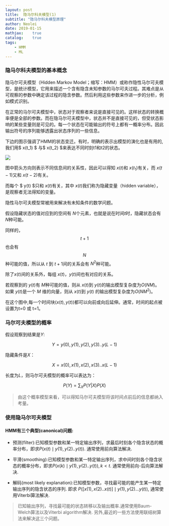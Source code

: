 ```yaml
---
layout: post
title:  隐马尔科夫模型(1)
subtitle: "隐马尔科夫模型原理"
author: Neolei
date: 2019-01-15
mathjax:    true
catalog:    true
tags:
    - HMM
    - ML
---
```

### 隐马尔科夫模型的基本概念

隐马尔可夫模型（Hidden Markov Model；缩写：HMM）或称作隐性马尔可夫模型，是统计模型，它用来描述一个含有隐含未知参数的马尔可夫过程。其难点是从可观察的参数中确定该过程的隐含参数。然后利用这些参数来作进一步的分析，例如模式识别。

在正常的马尔可夫模型中，状态对于观察者来说是直接可见的。这样状态的转换概率便是全部的参数。而在隐马尔可夫模型中，状态并不是直接可见的，但受状态影响的某些变量则是可见的。每一个状态在可能输出的符号上都有一概率分布。因此输出符号的序列能够透露出状态序列的一些信息。

下边的图示强调了HMM的状态变迁。有时，明确的表示出模型的演化也是有用的,我们用$ x(t_1) $ 与$ x(t_2) $来表达不同时刻t1和t2的状态。

![](/images/hmm_2.png)

图中箭头方向则表示不同信息间的关系性，因此可以得知 $x(t)$和 $x(t_1)$有关，而 $x(t-1)$又和 $x(t-2)$有关。

而每个 $ y(t) $只和 $x(t)$有关，其中 $x(t)$我们称为隐藏变量（hidden variable），是观察者无法得知的变量。

隐性马尔可夫模型常被用来解决有未知条件的数学问题。

假设隐藏状态的值对应到的空间有 $N$个元素，也就是说在时间$t$时，隐藏状态会有 $N$种可能。

同样的， $$ t+1 $$也会有 $$ N $$ 种可能的值，所以从 $t$ 到 $t+1$间的关系会有 $N^2$种可能。

除了$x(t)$间的关系外，每组 $x(t)$，$y(t)$间也有对应的关系。

若观察到的 $y(t)$有 $M$种可能的值，则从 $x(t)$到 $y(t)$的输出模型复杂度为$O(NM)$。如果 $y(t)$是一个 $M$ 维的向量，则从 $x(t)$到 $y(t)$ 的输出模型复杂度为$O(NM^2)$。

在这个图中,每一个时间块$(x(t), y(t))$都可以向前或向后延伸。通常，时间的起点被设置为t=0 或 t=1。

### 马尔可夫模型的概率

假设观察到结果是$Y$:

$$ Y = y(0), y(1), y(2), y(3)..y(L-1)$$

隐藏条件是$X$：

$$ X = x(0), x(1), x(2), x(3)..x(L-1)$$

长度为$L$，则马尔可夫模型的概率可以表达为：

$$P(Y) = \sum_{X}P(Y|X)P(X)$$

>由这个概率模型来看，可以得知马尔可夫模型将该时间点前后的信息都纳入考量。

### 使用隐马尔可夫模型

#### HMM有三个典型(canonical)问题:

* 预测(filter):已知模型参数和某一特定输出序列，求最后时刻各个隐含状态的概率分布，即求$P(x(t) \mid y(1),y(2)..y(t))$. 通常使用前向算法解决.

* 平滑(smoothing):已知模型参数和某一特定输出序列，求中间时刻各个隐含状态的概率分布，即求$P(x(k)\mid y(1),y(2)..y(t)), k<t$. 通常使用前向-后向算法解决.

* 解码(most likely explanation):已知模型参数，寻找最可能的能产生某一特定输出序列的隐含状态的序列. 即求 $P([x(1), x(2)..x(t)]\mid y(1), y(2)...y(t))$, 通常使用Viterbi算法解决.

>已知输出序列，寻找最可能的状态转移以及输出概率.通常使用Baum-Welch算法以及Viterbi algorithm解决. 另外,最近的一些方法使用联结树算法来解决这三个问题。
